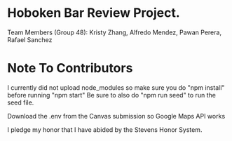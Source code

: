 # Hoboken Bar Review Project.

Team Members (Group 48): Kristy Zhang, Alfredo Mendez, Pawan Perera, Rafael Sanchez

# Note To Contributors

I currently did not upload node_modules so make sure you do "npm install" before running "npm start"
Be sure to also do "npm run seed" to run the seed file.

Download the .env from the Canvas submission so Google Maps API works

I pledge my honor that I have abided by the Stevens Honor System.